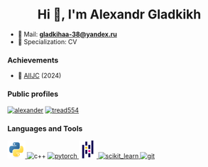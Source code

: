 <h1 align="center">Hi 👋, I'm Alexandr Gladkikh</h1>


- 📧 Mail: **gladkihaa-38@yandex.ru**
- 🎯 Specialization: CV

<h3 align="left">Achievements</h3>

- 🥉 [AIIJC](https://aiijc.com/ru/) (2024)


<h3 align="left">Public profiles</h3>
<p align="left">
<a href="https://www.kaggle.com/alexander554" target="blank"><img align="center" src="https://raw.githubusercontent.com/rahuldkjain/github-profile-readme-generator/master/src/images/icons/Social/kaggle.svg" alt="alexander" height="30" width="40" /></a>
<a href="https://t.me/Thread554" target="blank"><img align="center" src="https://upload.wikimedia.org/wikipedia/commons/thumb/8/82/Telegram_logo.svg/2048px-Telegram_logo.svg.png" alt="tread554" height="30" width="40" /></a>
</p>



<h3 align="left">Languages and Tools</h3>
<p align="left">   
	<a href="https://www.python.org" target="blank"> <img src="https://raw.githubusercontent.com/devicons/devicon/master/icons/python/python-original.svg" alt="python" width="40" height="40"/> </a>
  <a target="_blank" rel="noreferrer"> <img src="https://upload.wikimedia.org/wikipedia/commons/1/18/ISO_C%2B%2B_Logo.svg" alt="с++" width="40" height="40"/> </a>
	<a href="https://pytorch.org/" target="blank" rel="noreferrer"> <img src="https://www.vectorlogo.zone/logos/pytorch/pytorch-icon.svg" alt="pytorch" width="40" height="40"/> </a> 
	<a href="https://pandas.pydata.org/" target="blank" rel="noreferrer"> <img src="https://raw.githubusercontent.com/devicons/devicon/2ae2a900d2f041da66e950e4d48052658d850630/icons/pandas/pandas-original.svg" alt="pandas" width="40" height="40"/> </a> 
	<a href="https://scikit-learn.org/" target="blank" rel="noreferrer"> <img src="https://upload.wikimedia.org/wikipedia/commons/0/05/Scikit_learn_logo_small.svg" alt="scikit_learn" width="40" height="40"/> </a> 
	<a href="https://git-scm.com/" target="blank" rel="noreferrer"> <img src="https://www.vectorlogo.zone/logos/git-scm/git-scm-icon.svg" alt="git" width="40" height="40"/> </a>
</p>
